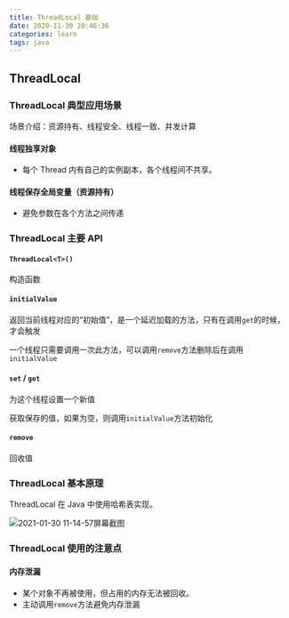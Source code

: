 ```yaml
---
title: ThreadLocal 基础
date: 2020-11-30 20:46:36
categories: learn
tags: java
---
```


## ThreadLocal

### ThreadLocal 典型应用场景

场景介绍：资源持有、线程安全、线程一致、并发计算

#### 线程独享对象

* 每个 Thread 内有自己的实例副本，各个线程间不共享。

#### 线程保存全局变量（资源持有）

* 避免参数在各个方法之间传递

### ThreadLocal 主要 API

#### `ThreadLocal<T>()`

构造函数

#### `initialValue`

返回当前线程对应的“初始值”，是一个延迟加载的方法，只有在调用`get`的时候，才会触发

一个线程只需要调用一次此方法，可以调用`remove`方法删除后在调用`initialValue`

#### `set` / `get`

为这个线程设置一个新值

获取保存的值，如果为空，则调用`initialValue`方法初始化

#### `remove`

回收值

### ThreadLocal 基本原理

ThreadLocal 在 Java 中使用哈希表实现。

![2021-01-30 11-14-57屏幕截图](https://cdn.jsdelivr.net/gh/xianglin2020/gallery/202102/2021-01-30%2011-14-57%E5%B1%8F%E5%B9%95%E6%88%AA%E5%9B%BE.png)

### ThreadLocal 使用的注意点

#### 内存泄漏

* 某个对象不再被使用，但占用的内存无法被回收。
* 主动调用`remove`方法避免内存泄漏